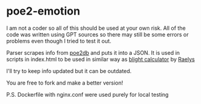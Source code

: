 # poe2-emotion

I am not a coder so all of this should be used at your own risk.
All of the code was written using GPT sources so there may still be some errors or problems even though I tried to test it out.

Parser scrapes info from [poe2db](https://poe2db.tw/) and puts it into a JSON.
It is used in scripts in index.html to be used in similar way as [blight calculator](https://blight.raelys.com/) by [Raelys](https://github.com/mattantonelli)

I'll try to keep info updated but it can be outdated.

You are free to fork and make a better version!

P.S. Dockerfile with nginx.conf were used purely for local testing